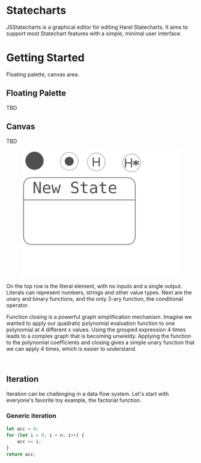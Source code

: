 # Statecharts
JSStatecharts is a graphical editor for editing Harel Statecharts. It aims to support most Statechart
features with a simple, minimal user interface.

# Getting Started

Floating palette, canvas area.

## Floating Palette

TBD

## Canvas

TBD

<figure>
  <img src="/resources/palette.svg"  alt="" title="Primitive elements (literal and functions)">
</figure>

On the top row is the literal element, with no inputs and a single output. Literals can represent numbers, strings and other value types. Next are the unary and binary functions, and the only 3-ary function, the conditional operator.



Function closing is a powerful graph simplification mechanism. Imagine we wanted to apply our quadratic polynomial evaluation function to one polynomial at 4 different x values. Using the grouped expression 4 times leads to a complex graph that is becoming unwieldy. Applying the function to the polynomial coefficients and closing gives a simple unary function that we can apply 4 times, which is easier to understand.

<figure>
  <img src="/resources/function_creation2.png"  alt="" title="Function closing is a powerful graph simplification mechanism">
</figure>

## Iteration

Iteration can be challenging in a data flow system. Let's start with everyone's favorite toy example, the factorial function.


### Generic iteration

```js
let acc = 0;
for (let i = 0; i < n; i++) {
	acc += i;
}
return acc;
```


